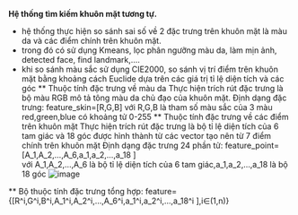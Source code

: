 
**Hệ thống tìm kiếm khuôn mặt tương tự.**
- hệ thống thực hiện so sánh sai số về 2 đặc trưng trên khuôn mặt là màu da và các điểm chính trên khuôn mặt.
- trong đó có sử dụng Kmeans, lọc phân ngưỡng màu da, làm mịn ảnh, detected face, find landmark,.... 
- khi so sánh màu sắc sử dụng CIE2000, so sánh vị trí điểm trên khuôn mặt bằng khoảng cách Euclide dựa trên các giá trị tỉ lệ diện tích và các góc
**	Thuộc tính đặc trưng về màu da
Thực hiện trích rút đặc trưng là bộ màu RGB mô tả tông màu da chủ đạo của khuôn mặt. 
Định dạng đặc trưng:
feature_skin=[R,G,B]
với R,G,B là tham số màu sắc của 3 màu red,green,blue có khoảng tử 0-255
**	Thuộc tính đặc trưng về các điểm trên khuôn mặt
Thực hiện trích rút đặc trưng là bộ tỉ lệ diện tích của 6 tam giác và 18 góc được hình thành từ các vector tạo nên từ 7 điểm chính trên khuôn mặt
Định dạng đặc trưng 24 phần tử: 
feature_point=[A_1,A_2,…,A_6,a_1,a_2,…,a_18 ]  
với A_1,A_2,…,A_6  là bộ tỉ lệ diện tích của 6 tam giác,a_1,a_2,…,a_18  là bộ 18 góc
![image](https://github.com/harapham/FacialSimilaritySearch/assets/93029503/99c441d9-6c8a-4682-94fd-29fd66d8b7d5)

**	Bộ thuộc tính đặc trưng tổng hợp:
feature={[R^i,G^i,B^i,A_1^i,A_2^i,…,A_6^i,a_1^i,a_2^i,…,a_18^i ],i∈(1,n)}

